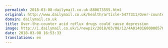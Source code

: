 ```yaml
---
permalink: 2018-03-08-dailymail.co.uk-880673555.html
original: http://www.dailymail.co.uk/health/article-5477311/Over-counter-acid-reflux-drugs-cause-depression.html?ITO=1490&ns_mchannel=rss&ns_campaign=1490
domain: dailymail.co.uk
title: Over-the-counter acid reflux drugs could cause depression
image: http://i.dailymail.co.uk/i/newpix/2018/03/08/12/4A01401600000578-0-image-a-51_1520512478646.jpg
date: 2018-03-08 16:53:33
translations: en
---
```


